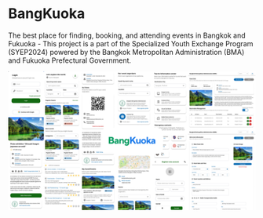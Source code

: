 # BangKuoka
The best place for finding, booking, and attending events in Bangkok and Fukuoka - This project is a part of the Specialized Youth Exchange Program (SYEP2024) powered by the Bangkok Metropolitan Administration (BMA) and Fukuoka Prefectural Government.

![Banner_Image](https://raw.githubusercontent.com/misterfocusth/BangKuoka/main/banner/bangkuoka_banner.png)
